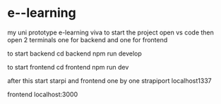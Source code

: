 # e--learning
my uni prototype
e-learning viva 
 to start the project
open vs code
then open 2 terminals one for backend and one for frontend

to start backend
 cd backend
npm run develop

to start frontend
cd frontend
npm run dev

after this start starpi and frontend one by one 
strapiport
localhost1337

frontend 
localhost:3000

